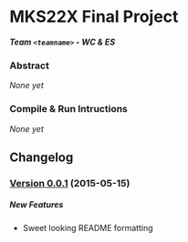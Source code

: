 # MKS22X Final Project
**_Team `<teamname>` - WC & ES_**

### Abstract
_None yet_

### Compile & Run Intructions
_None yet_


## Changelog

### [Version 0.0.1]() (2015-05-15)

##### New Features
  - Sweet looking README formatting
